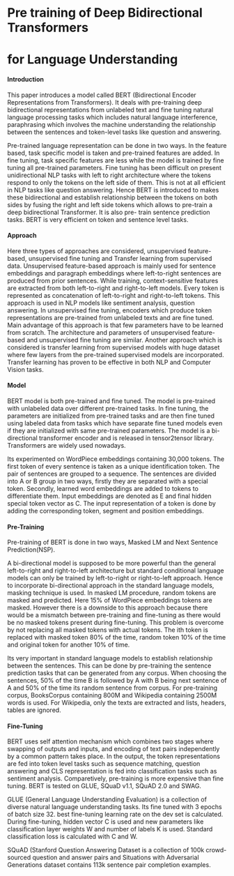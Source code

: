 

# Pre training of Deep Bidirectional Transformers 

# for Language Understanding

 

#### Introduction

This paper introduces a model called BERT (Bidirectional Encoder Representations from Transformers). It deals with pre-training deep bidirectional representations from unlabeled text and fine tuning natural language processing tasks which includes natural language interference, paraphrasing which involves the machine understanding the relationship between the sentences and token-level tasks like question and answering. 

Pre-trained language representation can be done in two ways. In the feature based, task specific model is taken and pre-trained features are added. In fine tuning, task specific features are less while the model is trained by fine tuning all pre-trained parameters. Fine tuning has been difficult on present unidirectional NLP tasks with left to right architecture where the tokens respond to only the tokens on the left side of them. This is not at all efficient in NLP tasks like question answering. Hence BERT is introduced to makes these bidirectional and establish relationship between the tokens on both sides by fusing the right and left side tokens which allows to pre-train a deep bidirectional Transformer. It is also pre- train sentence prediction tasks. BERT is very efficient on token and sentence level tasks. 

#### Approach

Here three types of approaches are considered, unsupervised feature-based, unsupervised fine tuning and Transfer learning from supervised data. Unsupervised feature-based approach is mainly used for sentence embeddings and paragraph embeddings where left-to-right sentences are produced from prior sentences. While training, context-sensitive features are extracted from both left-to-right and right-to-left models. Every token is represented as concatenation of left-to-right and right-to-left tokens. This approach is used in NLP models like sentiment analysis, question answering. In unsupervised fine tuning, encoders which produce token representations are pre-trained from unlabeled texts and are fine tuned. Main advantage of this approach is that few parameters have to be learned from scratch. The architecture and parameters of unsupervised feature-based and unsupervised fine tuning are similar. Another approach which is considered is transfer learning from supervised models with huge dataset where few layers from the pre-trained supervised models are incorporated. Transfer learning has proven to be effective in both NLP and Computer Vision tasks.

#### Model

BERT model is both pre-trained and fine tuned. The model is pre-trained with unlabeled data over different pre-trained tasks. In fine tuning, the parameters are initialized from pre-trained tasks and are then fine tuned using labeled data from tasks which have separate fine tuned models even if they are initialized with same pre-trained parameters. The model is a bi-directional transformer encoder and is released in tensor2tensor library. Transformers are widely used nowadays. 

Its experimented on WordPiece embeddings containing 30,000 tokens. The first token of every sentence is taken as a unique identification token. The pair of sentences are grouped to a sequence. The sentences are divided into A or B group in two ways, firstly they are separated with a special token. Secondly, learned word embeddings are added to tokens to differentiate them. Input embeddings are denoted as E and final hidden special token vector as C. The input representation of a token is done by adding the corresponding token, segment and position embeddings.

#### Pre-Training

Pre-training of BERT is done in two ways, Masked LM and Next Sentence Prediction(NSP). 

A bi-directional model is supposed to be more powerful than the general left-to-right and right-to-left architecture but standard conditional language models can only be trained by left-to-right or right-to-left approach. Hence to incorporate bi-directional approach in the standard language models, masking technique is used. In masked LM procedure, random tokens are masked and predicted. Here 15% of WordPiece embeddings tokens are masked. However there is a downside to this approach because there would be a mismatch between pre-training and fine-tuning as there would be no masked tokens present during fine-tuning. This problem is overcome by not replacing all masked tokens with actual tokens. The ith token is replaced with masked token 80% of the time, random token 10% of the time and original token for another 10% of time.

Its very important in standard language models to establish relationship between the sentences. This can be done by pre-training the sentence prediction tasks that can be generated from any corpus. When choosing the sentences, 50% of the time B is followed by A with B being next sentence of A and 50% of the time its random sentence from corpus. For pre-training corpus, BooksCorpus containing 800M and Wikipedia containing 2500M words is used. For Wikipedia, only the texts are extracted and lists, headers, tables are ignored.

#### Fine-Tuning

BERT uses self attention mechanism which combines two stages where swapping of outputs and inputs, and encoding of text pairs independently by a common pattern takes place. In the output, the token representations are fed into token level tasks such as sequence matching, question answering and CLS representation is fed into classification tasks such as sentiment analysis. Comparetively, pre-training is more expensive than fine tuning. BERT is tested on GLUE, SQuaD v1.1, SQuAD 2.0 and SWAG.

GLUE (General Language Understanding Evaluation) is a collection of diverse natural language understanding tasks. Its fine tuned with 3 epochs of batch size 32. best fine-tuning learning rate on the dev set is calculated. During fine-tuning, hidden vector C is used and new parameters like classification layer weights W and number of labels K is used. Standard classification loss is calculated with C and W. 

SQuAD (Stanford Question Answering Dataset is a collection of 100k crowd-sourced question and answer pairs and Situations with Adversarial Generations dataset contains 113k sentence pair completion examples.

 

 

 